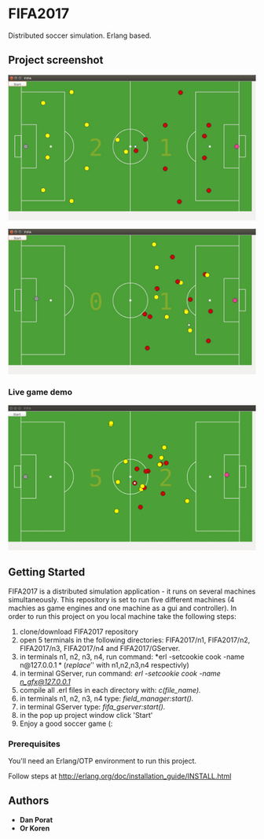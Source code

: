 # FIFA2017

Distributed soccer simulation. Erlang based.

## Project screenshot

![alt text](https://github.com/danpora/FIFA2017/blob/master/media/fifa2017_start_position.jpg)

![alt text](https://github.com/danpora/FIFA2017/blob/master/media/fifa2017_midfield.jpg)

### Live game demo
![alt text](https://github.com/danpora/FIFA2017/blob/master/media/goal2.gif)

## Getting Started

FIFA2017 is a distributed simulation application - it runs on several machines simultaneously. This repository is set to run five different machines (4 machies as game engines and one machine as a gui and controller).
In order to run this project on you local machine take the following steps:
1. clone/download FIFA2017 repository
2. open 5 terminals in the following directories: FIFA2017/n1, FIFA2017/n2, FIFA2017/n3, FIFA2017/n4 and FIFA2017/GServer.
3. in terminals n1, n2, n3, n4, run command: 
 *erl -setcookie cook -name n$@127.0.0.1* (replace '$' with n1,n2,n3,n4 respectivly)
4. in terminal GServer, run command:
 *erl -setcookie cook -name n_gfx@127.0.0.1*
5. compile all .erl files in each directory with: 
 *c(file_name).*
6. in terminals n1, n2, n3, n4 type: 
 *field_manager:start().*
7. in terminal GServer type:
 *fifa_gserver:start().*
8. in the pop up project window click 'Start'
9. Enjoy a good soccer game (:

### Prerequisites

You'll need an Erlang/OTP environment to run this project.

Follow steps at http://erlang.org/doc/installation_guide/INSTALL.html

## Authors

* **Dan Porat** 
* **Or Koren** 
